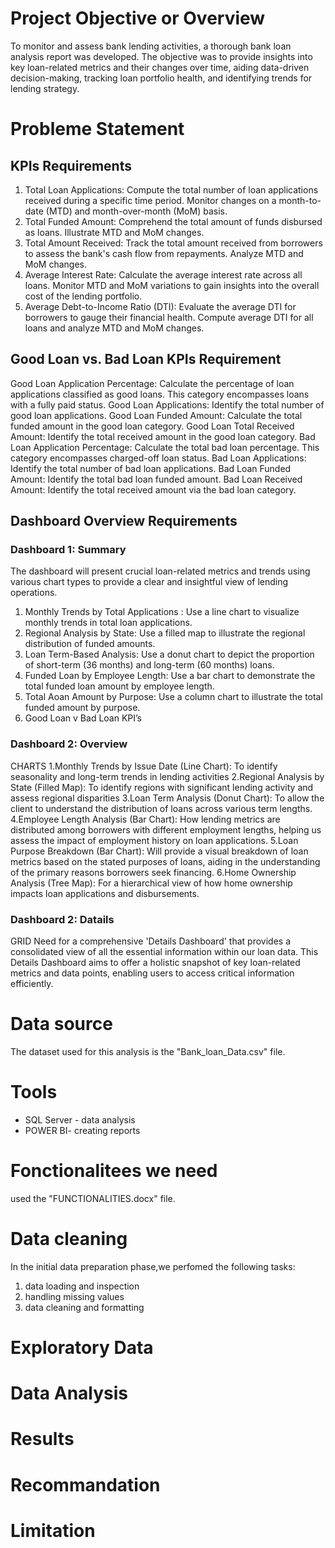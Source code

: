 # Project Objective or Overview
To monitor and assess bank lending activities, a thorough bank loan analysis report was developed. The objective was to provide insights into key loan-related metrics and their changes over time, aiding data-driven decision-making, tracking loan portfolio health, and identifying trends for lending strategy.

# Probleme Statement
  ## KPIs Requirements
1. Total Loan Applications: Compute the total number of loan applications received during a specific time period. Monitor changes on a month-to-date (MTD) and month-over-month (MoM) basis.
2. Total Funded Amount: Comprehend the total amount of funds disbursed as loans. Illustrate MTD and MoM changes.
3. Total Amount Received: Track the total amount received from borrowers to assess the bank's cash flow from repayments. Analyze MTD and MoM changes.
4. Average Interest Rate: Calculate the average interest rate across all loans. Monitor MTD and MoM variations to gain insights into the overall cost of the lending portfolio.
5. Average Debt-to-Income Ratio (DTI): Evaluate the average DTI for borrowers to gauge their financial health. Compute average DTI for all loans and analyze MTD and MoM changes.
  ## Good Loan vs. Bad Loan KPIs Requirement
Good Loan Application Percentage: Calculate the percentage of loan applications classified as good loans. This category encompasses loans with a fully paid status.
Good Loan Applications: Identify the total number of good loan applications.
Good Loan Funded Amount: Calculate the total funded amount in the good loan category.
Good Loan Total Received Amount: Identify the total received amount in the good loan category.
Bad Loan Application Percentage: Calculate the total bad loan percentage. This category encompasses charged-off loan status.
Bad Loan Applications: Identify the total number of bad loan applications.
Bad Loan Funded Amount: Identify the total bad loan funded amount.
Bad Loan Received Amount: Identify the total received amount via the bad loan category.

## Dashboard Overview Requirements

### Dashboard 1: Summary
The dashboard will present crucial loan-related metrics and trends using various chart types to provide a clear and insightful view of lending operations.
1. Monthly Trends by Total Applications : Use a line chart to visualize monthly trends in total loan applications.
2. Regional Analysis by State: Use a filled map to illustrate the regional distribution of funded amounts.
3. Loan Term-Based Analysis: Use a donut chart to depict the proportion of short-term (36 months) and long-term (60 months) loans.
4. Funded Loan by Employee Length: Use a bar chart to demonstrate the total funded loan amount by employee length.
5. Total Aoan Amount by Purpose: Use a column chart to illustrate the total funded amount by purpose.
6. Good Loan v Bad Loan KPI’s


### Dashboard 2: Overview
CHARTS
1.Monthly Trends by Issue Date (Line Chart):  To identify seasonality and long-term trends in lending activities
2.Regional Analysis by State (Filled Map): To identify regions with significant lending activity and assess regional disparities
3.Loan Term Analysis (Donut Chart): To allow the client to understand the distribution of loans across various term lengths.
4.Employee Length Analysis (Bar Chart): How lending metrics are distributed among borrowers with different employment lengths, helping us assess the impact of employment history on loan applications.
5.Loan Purpose Breakdown (Bar Chart): Will provide a visual breakdown of loan metrics based on the stated purposes of loans, aiding in the understanding of the primary reasons borrowers seek financing.
6.Home Ownership Analysis (Tree Map): For a hierarchical view of how home ownership impacts loan applications and disbursements.

### Dashboard 2: Datails
GRID
Need for a comprehensive 'Details Dashboard' that provides a consolidated view of all the essential information within our loan data. This Details Dashboard aims to offer a holistic snapshot of key loan-related metrics and data points, enabling users to access critical information efficiently.

# Data source
The dataset used for this analysis is the "Bank_loan_Data.csv" file.

# Tools
- SQL Server - data analysis
- POWER BI- creating reports
  
# Fonctionalitees we need
used the "FUNCTIONALITIES.docx" file.

# Data cleaning
In the initial data preparation phase,we perfomed the following tasks:
1. data loading and inspection
2. handling missing values
3. data cleaning and formatting
   
# Exploratory Data

# Data Analysis

# Results

# Recommandation
# Limitation

